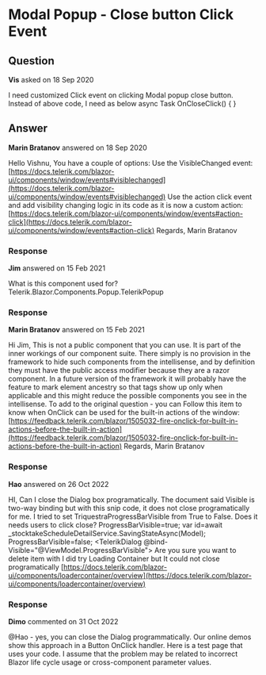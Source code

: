# Modal Popup - Close button Click Event

## Question

**Vis** asked on 18 Sep 2020

I need customized Click event on clicking Modal popup close button. <WindowActions><WindowAction Name="Close" /></WindowActions> Instead of above code, I need as below <WindowActions> <WindowAction Icon="@IconName.Close" OnClick="@OnCloseClick" /> </WindowActions> async Task OnCloseClick() { }

## Answer

**Marin Bratanov** answered on 18 Sep 2020

Hello Vishnu, You have a couple of options: Use the VisibleChanged event: [https://docs.telerik.com/blazor-ui/components/window/events#visiblechanged](https://docs.telerik.com/blazor-ui/components/window/events#visiblechanged) Use the action click event and add visibility changing logic in its code as it is now a custom action: [https://docs.telerik.com/blazor-ui/components/window/events#action-click](https://docs.telerik.com/blazor-ui/components/window/events#action-click) Regards, Marin Bratanov

### Response

**Jim** answered on 15 Feb 2021

What is this component used for? Telerik.Blazor.Components.Popup.TelerikPopup

### Response

**Marin Bratanov** answered on 15 Feb 2021

Hi Jim, This is not a public component that you can use. It is part of the inner workings of our component suite. There simply is no provision in the framework to hide such components from the intellisense, and by definition they must have the public access modifier because they are a razor component. In a future version of the framework it will probably have the feature to mark element ancestry so that tags show up only when applicable and this might reduce the possible components you see in the intellisense. To add to the original question - you can Follow this item to know when OnClick can be used for the built-in actions of the window: [https://feedback.telerik.com/blazor/1505032-fire-onclick-for-built-in-actions-before-the-built-in-action](https://feedback.telerik.com/blazor/1505032-fire-onclick-for-built-in-actions-before-the-built-in-action) Regards, Marin Bratanov

### Response

**Hao** answered on 26 Oct 2022

HI, Can I close the Dialog box programatically. The document said Visible is two-way binding but with this snip code, it does not close programatically for me. I tried to set TriquestraProgressBarVisible from True to False. Does it needs users to click close? ProgressBarVisible=true; var id=await _stocktakeScheduleDetailService.SavingStateAsync(Model); ProgressBarVisible=false; <TelerikDialog @bind-Visible="@ViewModel.ProgressBarVisible"> <DialogContent> Are you sure you want to delete item with </DialogContent> <DialogButtons> </DialogButtons> </TelerikDialog> I did try Loading Container but It could not close programatically [https://docs.telerik.com/blazor-ui/components/loadercontainer/overview](https://docs.telerik.com/blazor-ui/components/loadercontainer/overview)

### Response

**Dimo** commented on 31 Oct 2022

@Hao - yes, you can close the Dialog programmatically. Our online demos show this approach in a Button OnClick handler. Here is a test page that uses your code. I assume that the problem may be related to incorrect Blazor life cycle usage or cross-component parameter values.
